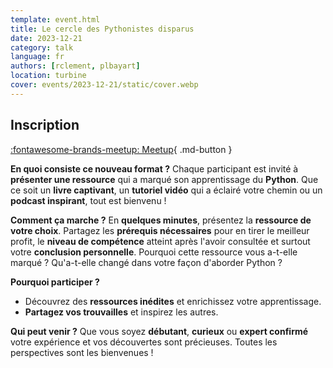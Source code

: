 ```yaml
---
template: event.html
title: Le cercle des Pythonistes disparus
date: 2023-12-21
category: talk
language: fr
authors: [rclement, plbayart]
location: turbine
cover: events/2023-12-21/static/cover.webp
---
```


## Inscription

[:fontawesome-brands-meetup: Meetup](https://www.meetup.com/fr-FR/groupe-dutilisateurs-python-grenoble/events/297663866/){ .md-button }

**En quoi consiste ce nouveau format ?**
Chaque participant est invité à **présenter une ressource** qui a marqué son apprentissage du **Python**. Que ce soit un **livre captivant**, un **tutoriel vidéo** qui a éclairé votre chemin ou un **podcast inspirant**, tout est bienvenu !

**Comment ça marche ?**
En **quelques minutes**, présentez la **ressource de votre choix**. Partagez les **prérequis nécessaires** pour en tirer le meilleur profit, le **niveau de compétence** atteint après l'avoir consultée et surtout votre **conclusion personnelle**. Pourquoi cette ressource vous a-t-elle marqué ? Qu'a-t-elle changé dans votre façon d'aborder Python ?

**Pourquoi participer ?**

- Découvrez des **ressources inédites** et enrichissez votre apprentissage.
- **Partagez vos trouvailles** et inspirez les autres.

**Qui peut venir ?**
Que vous soyez **débutant**, **curieux** ou **expert confirmé** votre expérience et vos découvertes sont précieuses. Toutes les perspectives sont les bienvenues !